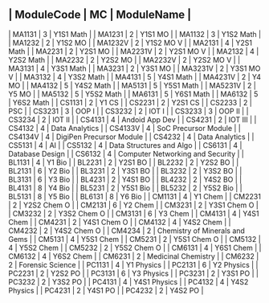 | ModuleCode | MC | ModuleName |
--------------
| MA1131 | 3 | Y1S1 Math |
| MA1231 | 2 | Y1S1 MO |
| MA1132 | 3 | Y1S2 Math |
| MA1232 | 2 | Y1S2 MO |
| MA1232V | 2 | Y1S2 MO V |
| MA2131 | 4 | Y2S1 Math |
| MA2231 | 2 | Y2S1 MO |
| MA2231V | 2 | Y2S1 MO V |
| MA2132 | 4 | Y2S2 Math |
| MA2232 | 2 | Y2S2 MO |
| MA2232V | 2 | Y2S2 MO V |
| MA3131 | 4 | Y3S1 Math |
| MA3231 | 2 | Y3S1 MO |
| MA3231V | 2 | Y3S1 MO V |
| MA3132 | 4 | Y3S2 Math |
| MA4131 | 5 | Y4S1 Math |
| MA4231V | 2 | Y4 MO |
| MA4132 | 5 | Y4S2 Math |
| MA5131 | 5 | Y5S1 Math |
| MA5231V | 2 | Y5 MO |
| MA5132 | 5 | Y5S2 Math |
| MA6131 | 5 | Y6S1 Math |
| MA6132 | 5 | Y6S2 Math |
| CS1131 | 2 | Y1 CS |
| CS2231 | 2 | Y2S1 CS |
| CS2233 | 2 | PSC |
| CS3231 | 3 | OOP I |
| CS3232 | 2 | IOT I |
| CS3233 | 3 | OOP II |
| CS3234 | 2 | IOT II |
| CS4131 | 4 | Andoid App Dev |
| CS4231 | 2 | IOT III |
| CS4132 | 4 | Data Analytics |
| CS4133V | 4 | SoC Precursor Module |
| CS4134V | 4 | DigiPen Precursor Module |
| CS4232 | 4 | Data Analytics |
| CS5131 | 4 | AI |
| CS5132 | 4 | Data Structures and Algo |
| CS6131 | 4 | Database Design |
| CS6132 | 4 | Computer Networking and Security |
| BL1131 | 4 | Y1 Bio |
| BL2231 | 2 | Y2S1 BO |
| BL2232 | 2 | Y2S2 BO |
| BL2131 | 6 | Y2 Bio |
| BL3231 | 2 | Y3S1 BO |
| BL3232 | 2 | Y3S2 BO |
| BL3131 | 6 | Y3 Bio |
| BL4231 | 2 | Y4S1 BO |
| BL4232 | 2 | Y4S2 BO |
| BL4131 | 8 | Y4 Bio |
| BL5231 | 2 | Y5S1 Bio |
| BL5232 | 2 | Y5S2 Bio |
| BL5131 | 8 | Y5 Bio |
| BL6131 | 8 | Y6 Bio |
| CM1131 | 4 | Y1 Chem |
| CM2231 | 2 | Y2S2 Chem O |
| CM2131 | 6 | Y2 Chem |
| CM3231 | 2 | Y3S1 Chem O |
| CM3232 | 2 | Y3S2 Chem O |
| CM3131 | 6 | Y3 Chem |
| CM4131 | 4 | Y4S1 Chem |
| CM4231 | 2 | Y4S1 Chem O |
| CM4132 | 4 | Y4S2 Chem |
| CM4232 | 2 | Y4S2 Chem O |
| CM4234 | 2 | Chemistry of Minerals and Gems |
| CM5131 | 4 | Y5S1 Chem |
| CM5231 | 2 | Y5S1 Chem O |
| CM5132 | 4 | Y5S2 Chem |
| CM5232 | 2 | Y5S2 Chem O |
| CM6131 | 4 | Y6S1 Chem |
| CM6132 | 4 | Y6S2 Chem |
| CM6231 | 2 | Medicinal Chemistry |
| CM6232 | 2 | Forensic Science |
| PC1131 | 4 | Y1 Physics |
| PC2131 | 6 | Y2 Physics |
| PC2231 | 2 | Y2S2 PO |
| PC3131 | 6 | Y3 Physics |
| PC3231 | 2 | Y3S1 PO |
| PC3232 | 2 | Y3S2 PO |
| PC4131 | 4 | Y4S1 Physics |
| PC4132 | 4 | Y4S2 Physics |
| PC4231 | 2 | Y4S1 PO |
| PC4232 | 2 | Y4S2 PO |
